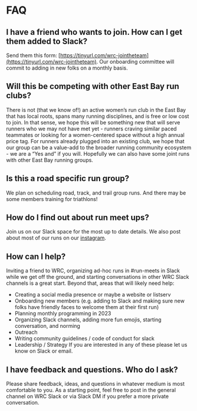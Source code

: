 
# FAQ
## I have a friend who wants to join. How can I get them added to Slack? 
Send them this form: [https://tinyurl.com/wrc-jointheteam](https://tinyurl.com/wrc-jointheteam). Our onboarding committee will commit to adding in new folks on a monthly basis.

## Will this be competing with other East Bay run clubs? 
There is not (that we know of!) an active women’s run club in the East Bay that has local roots, spans many running disciplines, and is free or low cost to join. In that sense, we hope this will be something new that will serve runners who we may not have met yet - runners craving similar paced teammates or looking for a women-centered space without a high annual price tag. For runners already plugged into an existing club, we hope that our group can be a value-add to the broader running community ecosystem - we are a “Yes and” if you will. Hopefully we can also have some joint runs with other East Bay running groups.

## Is this a road specific run group? 
We plan on scheduling road, track, and trail group runs. And there may be some members training for triathlons!

## How do I find out about run meet ups?
Join us on our Slack space for the most up to date details. We also post about most of our runs on our [instagram](https://www.instagram.com/wrceastbay).

## How can I help? 
Inviting a friend to WRC, organizing ad-hoc runs in #run-meets in Slack while we get off the ground, and starting conversations in other WRC Slack channels is a great start. Beyond that, areas that will likely need help:
- Creating a social media presence or maybe a website or listserv
- Onboarding new members (e.g. adding to Slack and making sure new folks have friendly faces to welcome them at their first run)
- Planning monthly programming in 2023
- Organizing Slack channels, adding more fun emojis, starting conversation, and norming
- Outreach
- Writing community guidelines / code of conduct for slack
- Leadership / Strategy 
If you are interested in any of these please let us know on Slack or email. 

## I have feedback and questions. Who do I ask? 
Please share feedback, ideas, and questions in whatever medium is most comfortable to you. As a starting point, feel free to post in the general channel on WRC Slack or via Slack DM if you prefer a more private conversation.

